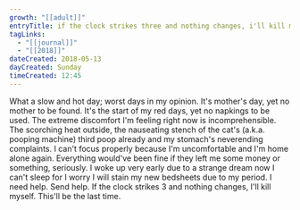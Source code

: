 ```yaml
---
growth: "[[adult]]"
entryTitle: if the clock strikes three and nothing changes, i'll kill myself
tagLinks:
  - "[[journal]]"
  - "[[2018]]"
dateCreated: 2018-05-13
dayCreated: Sunday
timeCreated: 12:45
---
```

What a slow and hot day; worst days in my opinion. It's mother's day, yet no mother to be found. It's the start of my red days, yet no napkings to be used. The extreme discomfort I'm feeling right now is incomprehensible. The scorching heat outside, the nauseating stench of the cat's (a.k.a. pooping machine) third poop already and my stomach's neverending complaints. I can't focus properly because I'm uncomfortable and I'm home alone again. Everything would've been fine if they left me some money or something, seriously. I woke up very early due to a strange dream now I can't sleep for I worry I will stain my new bedsheets due to my period. I need help. Send help. If the clock strikes 3 and nothing changes, I'll kill myself. This'll be the last time. 